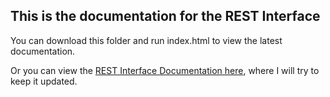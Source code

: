 ## This is the documentation for the REST Interface ##

You can download this folder and run index.html to view the latest documentation.

Or you can view the [REST Interface Documentation here](https://zhenhao.li/lmu/msp/rest_doc/), where I will try to keep it updated.


